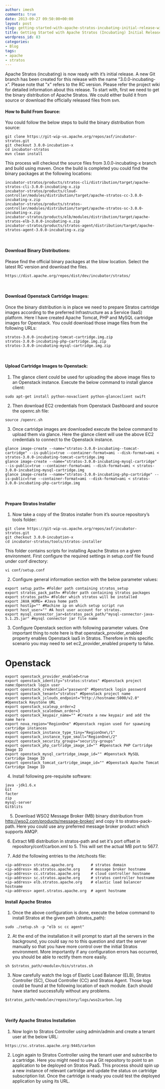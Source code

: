 ```yaml
---
author: imesh
comments: true
date: 2013-09-27 09:50:00+00:00
layout: post
slug: getting-started-with-apache-stratos-incubating-initial-release-with-openstack
title: Getting Started with Apache Stratos (Incubating) Initial Release with Openstack
wordpress_id: 83
categories:
- Blog
tags:
- apache
- stratos
---
```


Apache Stratos (incubating) is now ready with it’s initial release. A new Git branch has been created for this release with the name “3.0.0-incubating-x”. Please note that "x" refers to the RC version. Please refer the project wiki for detailed information about this release. To start with, first we need to get the binary distribution of Apache Stratos. We could either build it from source or download the officially released files from svn.


#### How to Build From Source:

You could follow the below steps to build the binary distribution from source:

````
git clone https://git-wip-us.apache.org/repos/asf/incubator-stratos.git
git checkout 3.0.0-incubation-x
cd incubator-stratos
mvn clean install
````

This process will checkout the source files from 3.0.0-incubating-x branch and build using maven. Once the build is completed you could find the binary packages at the following locations:

````
incubator-stratos/products/stratos-cli/distribution/target/apache-stratos-cli-3.0.0-incubating-x.zip
incubator-stratos/products/cloud-controller/modules/distribution/target/apache-stratos-cc-3.0.0-incubating-x.zip
incubator-stratos/products/stratos-controller/modules/distribution/target/apache-stratos-sc-3.0.0-incubating-x.zip
incubator-stratos/products/elb/modules/distribution/target/apache-stratos-elb-3.0.0-incubating-x.zip
incubator-stratos/products/stratos-agent/distribution/target/apache-stratos-agent-3.0.0-incubating-x.zip
````
 

#### Download Binary Distributions:

Please find the official binary packages at the blow location. Select the latest RC version and download the files.

````
https://dist.apache.org/repos/dist/dev/incubator/stratos/
````
 

#### Download Openstack Cartridge Images:

Once the binary distribution is in place we need to prepare Stratos cartridge images according to the preferred Infrastructure as a Service (IaaS) platform. Here I have created Apache Tomcat, PHP and MySQL cartridge images for Openstack. You could download those image files from the following URLs:

````
stratos-3.0.0-incubating-tomcat-cartridge.img.zip
stratos-3.0.0-incubating-php-cartridge.img.zip
stratos-3.0.0-incubating-mysql-cartridge.img.zip
````
 

#### Upload Cartridge Images to Openstack:

1. The glance client could be used for uploading the above image files to an Openstack instance. Execute the below command to install glance client:

````
sudo apt-get install python-novaclient python-glanceclient swift
````

2. Then download EC2 credentials from Openstack Dashboard and source the openrc.sh file:
````
source /openrc.sh
````

3. Once cartridge images are downloaded execute the below command to upload them via glance. Here the glance client will use the above EC2 credentials to connect to the Openstack instance.

````
glance image-create --name="stratos-3.0.0-incubating--tomcat-cartridge" --is-public=true --container-format=ami --disk-format=ami < stratos-3.0.0-incubating-tomcat-cartridge.img
glance image-create --name="stratos-3.0.0-incubating-mysql-cartridge" --is-public=true --container-format=ami --disk-format=ami < stratos-3.0.0-incubating-mysql-cartridge.img
glance image-create --name="stratos-3.0.0-incubating-php-cartridge" --is-public=true --container-format=ami --disk-format=ami < stratos-3.0.0-incubating-php-cartridge.img
````
 

#### Prepare Stratos Installer

1. Now take a copy of the Stratos installer from it’s source repository’s tools folder:

````
git clone https://git-wip-us.apache.org/repos/asf/incubator-stratos.git
git checkout 3.0.0-incubation-x
cd incubator-stratos/tools/stratos-installer
````

This folder contains scripts for installing Apache Stratos on a given environment. First configure the required settings in setup.conf file found under conf directory:

````
vi conf/setup.conf
````

2. Configure general information section with the below parameter values:

````
export setup_path= #Folder path containing stratos_setup
export stratos_pack_path= #Folder path containing stratos packages 
export stratos_path= #Folder which stratos will be installed
export JAVA_HOME= #Java home path
export hostip="" #Machine ip on which setup script run
export host_user="" #A host user account for stratos.
export mysql_connector_jar=$stratos_pack_path/"mysql-connector-java-5.1.25.jar" #mysql connector jar file name
````

3. Configure Openstack section with following parameter values. One important thing to note here is that openstack_provider_enabled property enables Openstack IaaS in Stratos. Therefore in this specific scenario you may need to set ec2_provider_enabled property to false.


# Openstack

````
export openstack_provider_enabled=true
export openstack_identity="stratos:stratos" #Openstack project name:Openstack login user
export openstack_credential="password" #Openstack login password
export openstack_tenant="stratos" #Openstack project name
export openstack_jclouds_endpoint="http://hostname:5000/v2.0" #Openstack Keystone URL
export openstack_scaleup_order=2
export openstack_scaledown_order=3
export openstack_keypair_name="" #Create a new keypair and add the name here
export nova_region="RegionOne" #Openstack region used for spawning cartridge instances
export openstack_instance_type_tiny="RegionOne\/1"
export openstack_instance_type_small="RegionOne\/2"
export openstack_security_groups="security-groups"
export openstack_php_cartridge_image_id="" #Openstack PHP Cartridge Image ID
export openstack_mysql_cartridge_image_id="" #Openstack MySQL Cartridge Image ID
export openstack_tomcat_cartridge_image_id="" #Openstack Apache Tomcat Cartridge Image ID
````

4. Install following pre-requisite software:

````
java -jdk1.6.x   
Git
facter   
zip
mysql-server
Gitblits
````
    
5. Download WSO2 Message Broker (MB) binary distribution from http://wso2.com/products/message-broker/ and copy it to stratos-pack-path. Here you could use any preferred message broker product which supports AMQP.

6. Extract MB distribution in stratos-path and set it's port offset in repository/conf/carbon.xml to 5. This will set the actual MB port to 5677.

7. Add the following entries to the /etc/hosts file:

````
<ip-address> stratos.apache.org        # stratos domain
<ip-address> mb.stratos.apache.org     # message broker hostname
<ip-address> cc.stratos.apache.org     # cloud controller hostname
<ip-address> sc.stratos.apache.org     # stratos controller hostname
<ip-address> elb.stratos.apache.org    # elastic load balancer hostname
<ip-address> agent.stratos.apache.org  # agent hostname
````



#### Install Apache Stratos

1. Once the above configuration is done, execute the below command to install Stratos at the given path (stratos_path):

````
sudo ./setup.sh -p "elb sc cc agent"
````

2. At the end of the installation it will prompt to start all the servers in the background, you could say no to this question and start the server manually so that you have more control over the initial Stratos environment. More importantly if any configuration errors has occurred, you should be able to rectify them more easily.

````
sh $stratos_path/<module>/bin/stratos.sh 
````

3. Now carefully watch the logs of Elastic Load Balancer (ELB), Stratos Controller (SC), Cloud Controller (CC) and Stratos Agent. Those logs could be found at the following location of each module. Each should have started successfully without any problems.

````
$stratos_path/<module>/repository/logs/wso2carbon.log
````
 

#### Verify Apache Stratos Installation

1. Now login to Stratos Controller using admin/admin and create a tenant user at the below URL:

````
https://sc.stratos.apache.org:9445/carbon
````

2. Login again to Stratos Controller using the tenant user and subscribe to a cartridge. Here you might need to use a Git repository to point to an application to be deployed on Stratos PaaS. This process should spin up a new instance of relevant cartridge and update the status on cartridge subscription list. Once the cartridge is ready you could test the deployed application by using its URL.
